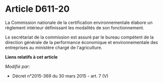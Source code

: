 # Article D611-20

La Commission nationale de la certification environnementale élabore un règlement intérieur définissant les modalités de son
fonctionnement. 

Le secrétariat de la commission est assuré par le bureau compétent de la direction générale       de la performance
économique et environnementale des entreprises au ministère chargé de l'agriculture.

**Liens relatifs à cet article**

_Modifié par_:

  - Décret n°2015-369 du 30 mars 2015 - art. 7 (V)
